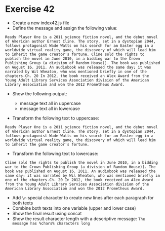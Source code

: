 # Exercise 42

* Create a new index42.js file
* Define the message and assign the following value:
```
Ready Player One is a 2011 science fiction novel, and the debut novel of American author Ernest Cline. The story, set in a dystopian 2044, follows protagonist Wade Watts on his search for an Easter egg in a worldwide virtual reality game, the discovery of which will lead him to inherit the game creator's fortune. Cline sold the rights to publish the novel in June 2010, in a bidding war to the Crown Publishing Group (a division of Random House)]. The book was published on August 16, 2011. An audiobook was released the same day; it was narrated by Wil Wheaton, who was mentioned briefly in one of the chapters.Ch. 20 In 2012, the book received an Alex Award from the Young Adult Library Services Association division of the American Library Association and won the 2012 Prometheus Award.
```
* Show the following output:
  * message text all in uppercase
  * message text all in lowercase

* Transform the following text to uppercase:
```
Ready Player One is a 2011 science fiction novel, and the debut novel of American author Ernest Cline. The story, set in a dystopian 2044, follows protagonist Wade Watts on his search for an Easter egg in a worldwide virtual reality game, the discovery of which will lead him to inherit the game creator's fortune. 
```

* Transform the following text to lowercase:
```
Cline sold the rights to publish the novel in June 2010, in a bidding war to the Crown Publishing Group (a division of Random House)]. The book was published on August 16, 2011. An audiobook was released the same day; it was narrated by Wil Wheaton, who was mentioned briefly in one of the chapters.Ch. 20 In 2012, the book received an Alex Award from the Young Adult Library Services Association division of the American Library Association and won the 2012 Prometheus Award.
```

* Add `\n` special character to create new lines after each paragraph for both texts
* Combine both texts into one variable (upper and lower case)
* Show the final result using concat
* Show the result character length with a descriptive message: `The message has %chars% characters long`

